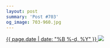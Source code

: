 ```yaml
---
layout: post
summary: 'Post #703'
og_image: 703-960.jpg
---
```


<p>
 <time>
  <a href="/703">
   {{ page.date | date: "%B %-d, %Y" }}
  </a>
 </time>
 <a href="/703">
  <img sizes="(min-width: 700px) 50vw, calc(100vw - 2rem)" src="{{ site.assets_url }}/703-480.jpg" srcset="{{ site.assets_url }}/703-240.jpg 240w, {{ site.assets_url }}/703-480.jpg 480w, {{ site.assets_url }}/703-720.jpg 720w, {{ site.assets_url }}/703-960.jpg 960w"/>
 </a>
</p>
